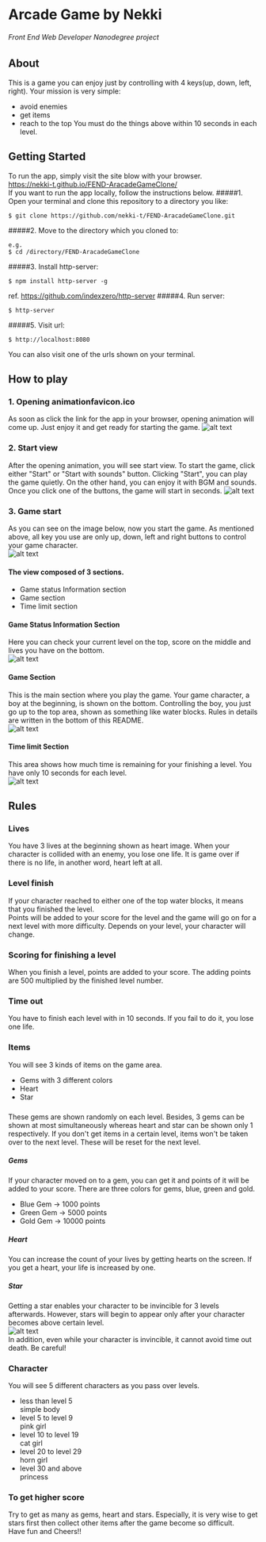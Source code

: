 # Arcade Game by Nekki
######  Front End Web Developer Nanodegree project
## About
This is a game you can enjoy just by controlling with 4 keys(up, down, left, right).
Your mission is very simple:
+ avoid enemies
+ get items
+ reach to the top
You must do the things above within 10 seconds in each level.

## Getting Started
To run the app, simply visit the site blow with your browser.  
https://nekki-t.github.io/FEND-AracadeGameClone/  
If you want to run the app locally, follow the instructions below.
#####1. Open your terminal and clone this repository to a directory you like:
```
$ git clone https://github.com/nekki-t/FEND-AracadeGameClone.git
```
#####2. Move to the directory which you cloned to:
```
e.g.
$ cd /directory/FEND-AracadeGameClone
```
#####3. Install http-server:
```
$ npm install http-server -g
```
ref. https://github.com/indexzero/http-server
#####4. Run server:
```
$ http-server
```
#####5. Visit url:
```
$ http://localhost:8080
```
You can also visit one of the urls shown on your terminal.
## How to play

### 1. Opening animationfavicon.ico
As soon as click the link for the app in your browser, opening animation will come up.
Just enjoy it and get ready for starting the game. 
![alt text](./read_me_images/openning.png "opening image")

### 2. Start view
After the opening animation, you will see start view. To start the game, click either "Start" or "Start with sounds" button.
Clicking "Start", you can play the game quietly.
On the other hand, you can enjoy it with BGM and sounds.
Once you click one of the buttons, the game will start in seconds.
![alt text](./read_me_images/start-buttons.png "start buttons")

### 3. Game start
As you can see on the image below, now you start the game. As mentioned above, all key you use are only up, down, left and right buttons to control your game character.  
![alt text](./read_me_images/main-view.png "game view")

#### The view composed of 3 sections.
+ Game status Information section
+ Game section
+ Time limit section

#### Game Status Information Section
Here you can check your current level on the top, score on the middle and lives you have on the bottom.  
![alt text](./read_me_images/game-status.png "game status")

#### Game Section
This is the main section where you play the game. Your game character, a boy at the beginning, is shown on the bottom.
Controlling the boy, you just go up to the top area, shown as something like water blocks. Rules in details are written in the bottom of this README.  
![alt text](./read_me_images/game-board.png "game section")

#### Time limit Section
This area shows how much time is remaining for your finishing a level. You have only 10 seconds for each level.  
![alt text](./read_me_images/timelimit.png "time limit")

## Rules
### Lives
You have 3 lives at the beginning shown as heart image. When your character is collided with an enemy, you lose one life.
It is game over if there is no life, in another word, heart left at all.

### Level finish
If your character reached to either one of the top water blocks, it means that you finished the level.  
Points will be added to your score for the level and the game will go on for a next level with more difficulty. Depends on your level, your character will change.

### Scoring for finishing a level
When you finish a level, points are added to your score. The adding points are 500 multiplied by the finished level number.

### Time out
You have to finish each level with in 10 seconds. If you fail to do it, you lose one life.

### Items
You will see 3 kinds of items on the game area.
+ Gems with 3 different colors  
+ Heart
+ Star  

#####
These gems are shown randomly on each level. Besides, 3 gems can be shown at most simultaneously whereas heart and star can be shown only 1 respectively. 
If you don't get items in a certain level, items won't be taken over to the next level. These will be reset for the next level.

##### Gems
If your character moved on to a gem, you can get it and points of it will be added to your score.
There are three colors for gems, blue, green and gold.
+ Blue Gem -> 1000 points
+ Green Gem -> 5000 points
+ Gold Gem -> 10000 points

##### Heart
You can increase the count of your lives by getting hearts on the screen. If you get a heart, your life is increased by one.

##### Star
Getting a star enables your character to be invincible for 3 levels afterwards. However, stars will begin to appear only after your character becomes above certain level.  
![alt text](./read_me_images/invincible-mode.png "invincible mode")  
In addition, even while your character is invincible, it cannot avoid time out death. Be careful!  


### Character
You will see 5 different characters as you pass over levels.
+ less than level 5  
simple body
+ level 5 to level 9  
pink girl
+ level 10 to level 19  
cat girl
+ level 20 to level 29  
horn girl
+ level 30 and above  
princess

### To get higher score
Try to get as many as gems, heart and stars. Especially, it is very wise to get stars first then collect other items after the game become so difficult.  
Have fun and Cheers!!